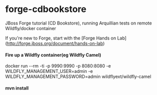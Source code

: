 # forge-cdbookstore
JBoss Forge tutorial (CD Bookstore), running Arquillian tests on remote Wildfly/docker container

If you're new to Forge, start with the [Forge Hands on Lab] (http://forge.jboss.org/document/hands-on-lab)

#### Fire up a Wildfly container(eg Wildfly Camel)

docker run --rm -ti -p 9990:9990 -p 8080:8080 -e WILDFLY_MANAGEMENT_USER=admin -e WILDFLY_MANAGEMENT_PASSWORD=admin wildflyext/wildfly-camel

#### mvn install
